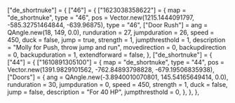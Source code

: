 ["de_shortnuke"] = { ["46"] = { ["1623038358622"] = { map = "de_shortnuke", type = "46", pos = Vector.new(1215.1444091797, -585.32751464844, -639.96875), type = "46", ["Door Rush"] =  ang = QAngle.new(18, 149, 0.0), runduration = 27, jumpduration = 26, speed = 450, duck = false, jump = true, strength = 1, jumpthresthold = 1, description = "Molly for Push, throw jump and run", movedirection = 0, backupdirection = 0, backupduration = 1, extendforward = false,  },  ["de_shortnuke"] = { ["44"] = { ["1610891305100"] = { map = "de_shortnuke", type = "44", pos = Vector.new(1391.9829101562, -762.84893798828, -679.19506835938), ["Doors"] = { ang = QAngle.new(-3.8940010070801, 145.54165649414, 0.0), runduration = 30, jumpduration = 0, speed = 450, strength = 1, duck = false, jump = false, description = "For 40 HP", jumpthresthold = 0, }, }, },
